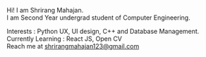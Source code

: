Hi! I am Shrirang Mahajan.
<br>
I am Second Year undergrad student of Computer Engineering.

Interests : Python UX, UI design, C++ and Database Management.
<br>
Currently Learning : React JS, Open CV
<br>
Reach me at <a href="shrirangmahajan123@gmail.com">shrirangmahajan123@gmail.com</a>


